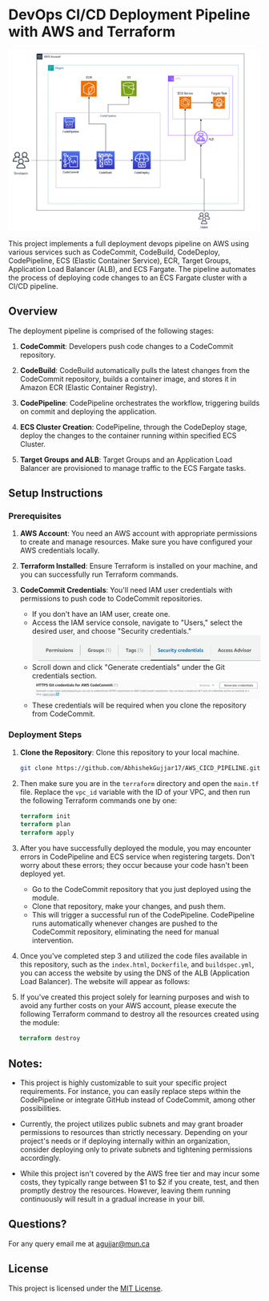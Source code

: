 # DevOps CI/CD Deployment Pipeline with AWS and Terraform
![img1.png](img1.png)

This project implements a full deployment devops pipeline on AWS using various services such as CodeCommit, CodeBuild, CodeDeploy, CodePipeline, ECS (Elastic Container Service), ECR, Target Groups, Application Load Balancer (ALB), and ECS Fargate. The pipeline automates the process of deploying code changes to an ECS Fargate cluster with a CI/CD pipeline.

## Overview

The deployment pipeline is comprised of the following stages:

1. **CodeCommit**: Developers push code changes to a CodeCommit repository.

2. **CodeBuild**: CodeBuild automatically pulls the latest changes from the CodeCommit repository, builds a container image, and stores it in Amazon ECR (Elastic Container Registry).

3. **CodePipeline**: CodePipeline orchestrates the workflow, triggering builds on commit and deploying the application.

4. **ECS Cluster Creation**: CodePipeline, through the CodeDeploy stage, deploy the changes to the container running within specified ECS Cluster.

5. **Target Groups and ALB**: Target Groups and an Application Load Balancer are provisioned to manage traffic to the ECS Fargate tasks.


## Setup Instructions

### Prerequisites

1. **AWS Account**: You need an AWS account with appropriate permissions to create and manage resources. Make sure you have configured your AWS credentials locally.

2. **Terraform Installed**: Ensure Terraform is installed on your machine, and you can successfully run Terraform commands.

3. **CodeCommit Credentials**: You'll need IAM user credentials with permissions to push code to CodeCommit repositories. 
   - If you don't have an IAM user, create one. 
   - Access the IAM service console, navigate to "Users," select the desired user, and choose "Security credentials." 
   ![img.png](iam.png)
   - Scroll down and click "Generate credentials" under the Git credentials section. 
   ![img_1.png](credentials.png)
   - These credentials will be required when you clone the repository from CodeCommit.



### Deployment Steps

1. **Clone the Repository**: Clone this repository to your local machine.

    ```bash
    git clone https://github.com/AbhishekGujjar17/AWS_CICD_PIPELINE.git
    ```

2. Then make sure you are in the `terraform` directory and open the `main.tf` file. Replace the `vpc_id` variable with the ID of your VPC, and then run the following Terraform commands one by one:
   ```terraform
   terraform init
   terraform plan
   terraform apply

3. After you have successfully deployed the module, you may encounter errors in CodePipeline and ECS service when registering targets. Don't worry about these errors; they occur because your code hasn't been deployed yet. 

    - Go to the CodeCommit repository that you just deployed using the module.
    - Clone that repository, make your changes, and push them.
    - This will trigger a successful run of the CodePipeline. CodePipeline runs automatically whenever changes are pushed to the CodeCommit repository, eliminating       the need for manual intervention.

4. Once you've completed step 3 and utilized the code files available in this repository, such as the `index.html`, `Dockerfile`, and `buildspec.yml`, you can access the website by using the DNS of the ALB (Application Load Balancer). The website will appear as follows:

5. If you've created this project solely for learning purposes and wish to avoid any further costs on your AWS account, please execute the following Terraform command to destroy all the resources created using the module:
```terraform
   terraform destroy
```


## Notes:
- This project is highly customizable to suit your specific project requirements. For instance, you can easily replace steps within the CodePipeline or integrate GitHub instead of CodeCommit, among other possibilities.

- Currently, the project utilizes public subnets and may grant broader permissions to resources than strictly necessary. Depending on your project's needs or if deploying internally within an organization, consider deploying only to private subnets and tightening permissions accordingly.

- While this project isn't covered by the AWS free tier and may incur some costs, they typically range between $1 to $2 if you create, test, and then promptly destroy the resources. However, leaving them running continuously will result in a gradual increase in your bill.


## Questions?

For any query email me at agujjar@mun.ca

## License

This project is licensed under the [MIT License](LICENSE).
